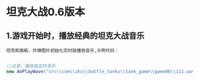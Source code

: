 # 坦克大战0.6版本
## 1.游戏开始时，播放经典的坦克大战音乐
    坦克和面板，炸弹图片初始化完时就播放音乐,示例代码：
```java

//这里，播放指定的音乐
new AePlayWave("src\\com\\zhu\\battle_tanks\\tank_game\\game06\\111.wav").start();
```

